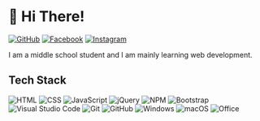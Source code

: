 # 👋 Hi There!

[![GitHub](https://img.shields.io/badge/GitHub-black.svg?style=for-the-badge&logo=github&logoColor=white)](https://github.com/whiez)
[![Facebook](https://img.shields.io/badge/Facebook-1DA1f2.svg?style=for-the-badge&logo=facebook&logoColor=white)](https://www.facebook.com/profile.php?id=100079592343763)
[![Instagram](https://img.shields.io/badge/Instagram-C13584.svg?style=for-the-badge&logo=instagram&logoColor=white)](https://www.instagram.com/09_hyunwoo/)

I am a middle school student and I am mainly learning web development.

## Tech Stack
![HTML](https://img.shields.io/badge/HTML-E34F26.svg?style=for-the-badge&logo=html5&logoColor=white)
![CSS](https://img.shields.io/badge/CSS-1572B6.svg?style=for-the-badge&logo=css3&logoColor=white)
![JavaScript](https://img.shields.io/badge/JavaScript-F7DF1E.svg?&style=for-the-badge&logo=javascript&logoColor=black)
![jQuery](https://img.shields.io/badge/jQuery-0769AD?style=for-the-badge&logo=jquery&logoColor=white)
![NPM](https://img.shields.io/badge/npm-CB3837?style=for-the-badge&logo=npm&logoColor=white)
![Bootstrap](https://img.shields.io/badge/Bootstrap_-712cf9.svg?&style=for-the-badge&logo=bootstrap&logoColor=white)
![Visual Studio Code](https://img.shields.io/badge/Visual_Studio_Code-0078d7.svg?style=for-the-badge&logo=visual-studio-code&logoColor=white)
![Git](https://img.shields.io/badge/git-F05033.svg?style=for-the-badge&logo=git&logoColor=white)
![GitHub](https://img.shields.io/badge/GitHub-121011.svg?style=for-the-badge&logo=github&logoColor=white)
![Windows](https://img.shields.io/badge/Windows-0078D6?style=for-the-badge&logo=windows&logoColor=white)
![macOS](https://img.shields.io/badge/macOS-0a5efc?style=for-the-badge&logo=macos&logoColor=white)
![Office](https://img.shields.io/badge/Office-D83B01?style=for-the-badge&logo=microsoft-office&logoColor=white)

<!-- ## Stats
![solved.ac Stats](http://mazassumnida.wtf/api/v2/generate_badge?boj=whiez)
![David Lee's GitHub Stats](https://github-readme-stats.vercel.app/api?username=thoratica&count_private=true&show_icons=true)
![Most Used Languages](https://github-readme-stats.vercel.app/api/top-langs/?username=thoratica&layout=compact) -->
